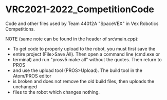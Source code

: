 # VRC2021-2022_CompetitionCode
Code and other files used by Team 44012A "SpaceVEX" in Vex Robotics Competitions.


NOTE (same note can be found in the header of src\main.cpp):
 * To get code to properly upload to the robot, you must first save the
 * entire project (File>Save All). Then open a command line (cmd.exe or
 * terminal) and run "prosv5 make all" without the quotes. Then return to PROS
 * and use the upload tool (PROS>Upload). The build tool in the Atom/PROS editor
 * is broken and does not remove the old build files, then uploads the unchanged
 * files to the robot which changes nothing.
